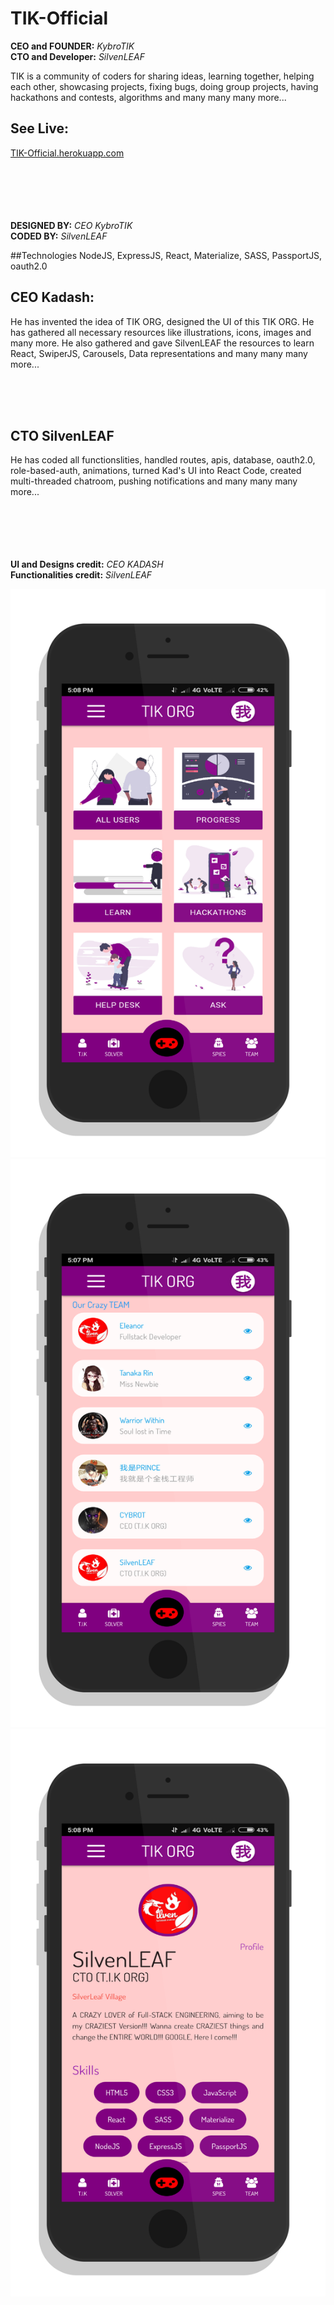 # TIK-Official

**CEO and FOUNDER:**  *KybroTIK*  
**CTO and Developer:** *SilvenLEAF*

TIK is a  community of coders for sharing ideas, learning together, helping each other, showcasing projects, fixing bugs, doing group projects, having hackathons and contests, algorithms and many many many more...


## **See Live:**
[TIK-Official.herokuapp.com](http://tikofficial.herokuapp.com)    


<br/><br/><br/><br/><br/>
**DESIGNED BY:** *CEO KybroTIK*  
**CODED BY:** *SilvenLEAF*



##Technologies
NodeJS, ExpressJS, React, Materialize, SASS, PassportJS, oauth2.0




## CEO Kadash:
He has invented the idea of TIK ORG, designed the UI of this TIK ORG. He has gathered all necessary resources like illustrations, icons, images and many more. He also gathered and gave SilvenLEAF the resources to learn React, SwiperJS, Carousels, Data representations and many many many more... 

<br/><br/><br/>
## CTO SilvenLEAF
He has coded all functionslities, handled routes, apis, database, oauth2.0, role-based-auth, animations, turned Kad's UI into React Code, created multi-threaded chatroom, pushing notifications and many many many more... 



<br/><br/><br/><br/><br/>
**UI  and Designs credit:** *CEO KADASH*  
**Functionalities credit:** *SilvenLEAF*


<img src="TIK ORG HOME.png" />

<img src="TIK ORG ALL USERS.png" />

<img src="TIK ORG PROFILE.png" />
